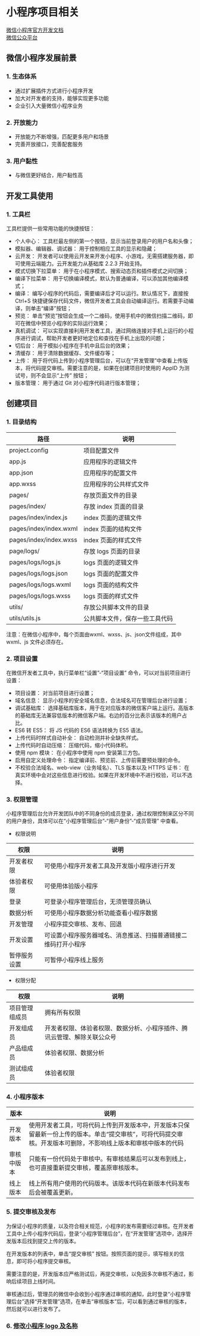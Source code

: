 # 小程序项目相关

[微信小程序官方开发文档](https://developers.weixin.qq.com/miniprogram/dev/framework/)<br/>
[微信公众平台](https://mp.weixin.qq.com/)<br/>

## 微信小程序发展前景

### 1. 生态体系

- 通过扩展插件方式进行小程序开发
- 加大对开发者的支持，能够实现更多功能
- 企业引入大量微信小程序业务

### 2. 开放能力

- 开放能力不断增强，匹配更多用户和场景
- 完善开放接口，完善配套服务

### 3. 用户黏性

- 与微信更好结合，用户黏性高

## 开发工具使用

### 1. 工具栏

工具栏提供一些常用功能的快捷按钮：

- 个人中心： 工具栏最左侧的第一个按钮，显示当前登录用户的用户名和头像；
- 模拟器、编辑器、调试器： 用于控制相应工具的显示和隐藏；
- 云开发： 开发者可以使用云开发来开发小程序、小游戏，无需搭建服务器，即可使用云端能力。云开发能力从基础库 2.2.3 开始支持。
- 模式切换下拉菜单： 用于在小程序模式、搜索动态页和插件模式之间切换；
- 编译下拉菜单： 用于切换编译模式，默认为普通编译，可以添加其他编译模式；
- 编译： 编写小程序的代码后，需要编译后才可以运行。默认情况下，直接按 Ctrl+S 快捷键保存代码文件，微信开发者工具会自动编译运行。若需要手动编译，则单击“编译”按钮；
- 预览： 单击“预览”按钮会生成一个二维码，使用手机中的微信扫描二维码，即可在微信中预览小程序的实际运行效果；
- 真机调试： 可以实现直接利用开发者工具，通过网络连接对手机上运行的小程序进行调试，帮助开发者更好地定位和查找在手机上出现的问题；
- 切后台： 用于模拟小程序在手机中且后台的效果；
- 清缓存： 用于清除数据缓存、文件缓存等；
- 上传： 用于将代码上传到小程序管理后台，可以在“开发管理”中查看上传版本，将代码提交审核。需要注意的是，如果在创建项目时使用的 AppID 为测试号，则不会显示“上传” 按钮；
- 版本管理： 用于通过 Git 对小程序代码进行版本管理；

## 创建项目

### 1. 目录结构

| 路径                   | 说明                           |
| ---------------------- | ------------------------------ |
| project.config         | 项目配置文件                   |
| app.js                 | 应用程序的逻辑文件             |
| app.json               | 应用程序的配置文件             |
| app.wxss               | 应用程序的公共样式文件         |
| pages/                 | 存放页面文件的目录             |
| pages/index/           | 存放 index 页面的目录          |
| pages/index/index.js   | index 页面的逻辑文件           |
| pages/index/index.wxml | index 页面的结构文件           |
| pages/index/index.wxss | index 页面的样式文件           |
| page/logs/             | 存放 logs 页面的目录           |
| pages/logs/logs.js     | logs 页面的逻辑文件            |
| pages/logs/logs.json   | logs 页面的配置文件            |
| pages/logs/logs.wxml   | logs 页面的结构文件            |
| pages/logs/logs.wxss   | logs 页面的样式文件            |
| utils/                 | 存放公共脚本文件的目录         |
| utils/utils.js         | 公共脚本文件，保存一些工具代码 |

<bqe>
注意：在微信小程序中，每个页面由<prib>wxml</prib>、<prib>wxss</prib>、<prib>js</prib>、<prib>json</prib>文件组成，其中<prib>wxml</prib>、<prib>js</prib> 文件必须存在。
</bqe>

### 2. 项目设置

在微信开发者工具中，执行菜单栏“设置”-“项目设置” 命令，可以对当前项目进行设置：

- 项目设置： 对当前项目进行设置；
- 域名信息： 显示小程序的安全域名信息，合法域名可在管理后台进行设置；
- 调试基础库： 选择基础库版本，用于在对应版本的微信客户端上运行。高版本的基础库无法兼容低版本的微信客户端。右边的百分比表示该版本的用户占比。
- ES6 转 ES5： 将 JS 代码的 ES6 语法转换为 ES5 语法。
- 上传代码时样式自动补全： 自动检测并补全缺失样式。
- 上传代码时自动压缩： 压缩代码，缩小代码体积。
- 使用 npm 模块： 在小程序中使用 npm 安装第三方包。
- 启用自定义处理命令： 指定编译前、预览前、上传前需要预处理的命令。
- 不校验合法域名、web-view（业务域名）、TLS 版本以及 HTTPS 证书： 在真实环境中会对这些信息进行校验。如果在开发环境中不进行校验，可以不选择。

### 3. 权限管理

小程序管理后台允许开发团队中的不同身份的成员登录，通过权限控制来区分不同的用户身份，具体可以在“小程序管理后台”-“用户身份”-“成员管理” 中查看。

- 权限说明

| 权限         | 说明                                                           |
| ------------ | -------------------------------------------------------------- |
| 开发者权限   | 可使用小程序开发者工具及开发版小程序进行开发                   |
| 体验者权限   | 可使用体验版小程序                                             |
| 登录         | 可登录小程序管理后台，无须管理员确认                           |
| 数据分析     | 可使用小程序数据分析功能查看小程序数据                         |
| 开发管理     | 小程序提交审核、发布、回退                                     |
| 开发设置     | 可设置小程序服务器域名、消息推送、扫描普通链接二维码打开小程序 |
| 暂停服务设置 | 可暂停小程序线上服务                                           |

- 权限分配

| 权限           | 说明                                                                     |
| -------------- | ------------------------------------------------------------------------ |
| 项目管理组成员 | 拥有所有权限                                                             |
| 开发组成员     | 开发者权限、体验者权限、数据分析、小程序插件、腾讯云管理、解除关联公众号 |
| 产品组成员     | 体验者权限、数据分析                                                     |
| 测试组成员     | 体验者权限                                                               |

### 4. 小程序版本

| 版本       | 说明                                                                                                                                                           |
| ---------- | -------------------------------------------------------------------------------------------------------------------------------------------------------------- |
| 开发版本   | 使用开发者工具，可将代码上传到开发版本中，开发版本只保留最新一份上传的版本。单击“提交审核”，可将代码提交审核。开发版本可删除，不影响线上版本和审核中版本的代码 |
| 审核中版本 | 只能有一份代码处于审核中。有审核结果后可以发布到线上，也可直接重新提交审核，覆盖原审核版本。                                                                   |
| 线上版本   | 线上所有用户使用的代码版本。该版本代码在新版本代码发布后会被覆盖更新。                                                                                         |

### 5. 提交审核及发布

为保证小程序的质量，以及符合相关规范，小程序的发布需要经过审核。在开发者工具中上传小程序代码后，登录“小程序管理后台”，在“开发管理”选项中，选择开发版本后找到提交上传的版本。

在开发版本的列表中，单击“提交审核” 按钮。按照页面的提示，填写相关的信息，即可将小程序提交审核。

需要注意的是，开发版本应严格测试后，再提交审核，以免因多次审核不通过，影响后续项目上线时间。

审核通过后，管理员的微信中会收到小程序通过审核的通知，此时登录“小程序管理后台”选择“开发管理”选项，在单击“审核版本”后，可以看到通过审核的版本，然后就可以进行发布了。

### 6. [修改小程序 logo 及名称](./[问题]%20修改小程序logo%20及名称.md)
